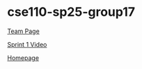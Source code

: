 # cse110-sp25-group17

[Team Page](https://cse110-sp25-group17.github.io/cse110-sp25-group17/admin/team.html)

[Sprint 1 Video](https://youtu.be/mkvgQUOwT2A)

[Homepage](https://cse110-sp25-group17.github.io/cse110-sp25-group17/source/home_page.html)
